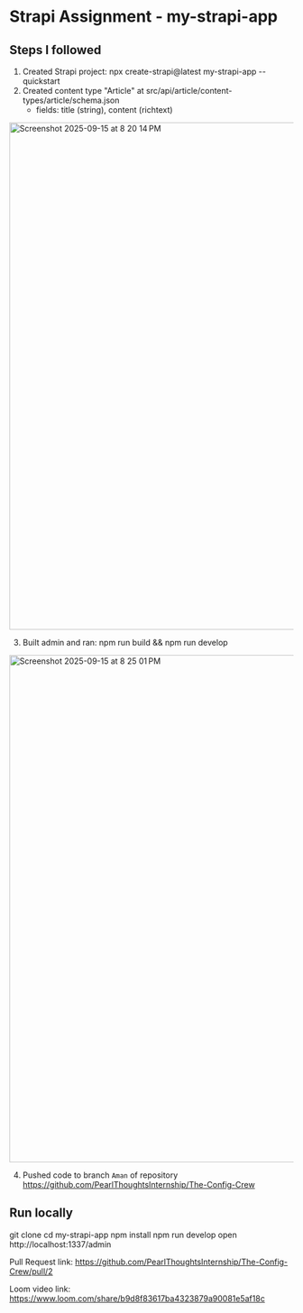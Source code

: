 # Strapi Assignment - my-strapi-app

## Steps I followed
1. Created Strapi project: npx create-strapi@latest my-strapi-app --quickstart
2. Created content type "Article" at src/api/article/content-types/article/schema.json
   - fields: title (string), content (richtext)
  <img width="1440" height="900" alt="Screenshot 2025-09-15 at 8 20 14 PM" src="https://github.com/user-attachments/assets/adf90070-00bc-4b8c-aa7f-12aff61ee7f8" />

   
3. Built admin and ran: npm run build && npm run develop
  <img width="1440" height="900" alt="Screenshot 2025-09-15 at 8 25 01 PM" src="https://github.com/user-attachments/assets/a8f6be81-96fa-4f9e-b8e1-637a9f01b361" />
  
4. Pushed code to branch `Aman` of repository https://github.com/PearlThoughtsInternship/The-Config-Crew

## Run locally
git clone <repo-url>
cd my-strapi-app
npm install
npm run develop
open http://localhost:1337/admin

Pull Request link: https://github.com/PearlThoughtsInternship/The-Config-Crew/pull/2

Loom video link:  https://www.loom.com/share/b9d8f83617ba4323879a90081e5af18c
